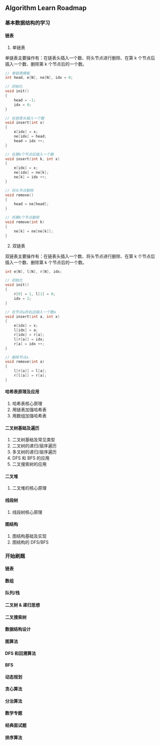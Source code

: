 ## Algorithm Learn Roadmap

### 基本数据结构的学习

#### 链表

1. 单链表

单链表主要操作有：在链表头插入一个数、将头节点进行删除、在第 k 个节点后插入一个数、删除第 k 个节点后的一个数。

```cpp
// 单链表模板
int head, e[N], ne[N], idx = 0;

// 初始化
void init()
{
    head = -1;
    idx = 0;
}

// 在链表头插入一个数
void insert(int x)
{
    e[idx] = x;
    ne[idx] = head;
    head = idx ++;
}

// 在第k个节点后插入一个数
void insert(int k, int x)
{
    e[idx] = x;
    ne[idx] = ne[k];
    ne[k] = idx ++;
}

// 将头节点删除
void remove()
{
    head = ne[head];
}

// 将第k个节点删除
void remove(int k)
{
    ne[k] = ne[ne[k]];
}

```

2. 双链表

双链表主要操作有：在链表头插入一个数、将头节点进行删除、在第 k 个节点后插入一个数、删除第 k 个节点后的一个数。

```cpp
int e[N], l[N], r[N], idx;

// 初始化
void init()
{
    r[0] = 1, l[1] = 0;
    idx = 2;
}

// 在节点a的右边插入一个数a
void insert(int a, int x)
{
    e[idx] = x;
    l[idx] = a;
    r[idx] = r[a];
    l[r[a]] = idx;
    r[a] = idx ++;
}

// 删除节点a
void remove(int a)
{
    l[r[a]] = l[a];
    r[l[a]] = r[a];
}
```

#### 哈希表原理及应用

1. 哈希表核心原理
2. 用链表加强哈希表
3. 用数组加强哈希表

#### 二叉树基础及遍历

1. 二叉树基础及常见类型
2. 二叉树的递归/层序遍历
3. 多叉树的递归/层序遍历
4. DFS 和 BFS 的应用
5. 二叉搜索树的应用

#### 二叉堆

1. 二叉堆的核心原理

#### 线段树

1. 线段树核心原理

#### 图结构

1. 图结构基础及实现
2. 图结构的 DFS/BFS

### 开始刷题

#### 链表

#### 数组

#### 队列/栈

#### 二叉树 & 递归思想

#### 二叉搜索树

#### 数据结构设计

#### 图算法

#### DFS 和回溯算法

#### BFS

#### 动态规划

#### 贪心算法

#### 分治算法

#### 数学专题

#### 经典面试题

#### 排序算法
